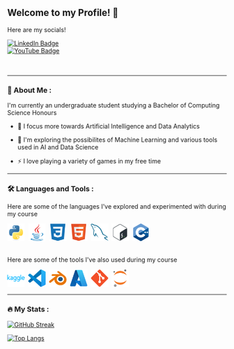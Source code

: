 ## Welcome to my Profile! 👋

Here are my socials!
<div id="badges">
  <a href="https://www.linkedin.com/in/mohammed-al-khudhair/">
    <img src="https://img.shields.io/badge/LinkedIn-blue?style=for-the-badge&logo=linkedin&logoColor=white" alt="LinkedIn Badge"/>
  </a>
  <br>
  <a href="https://www.youtube.com/@doctor_pingu">
    <img src="https://img.shields.io/badge/YouTube-red?style=for-the-badge&logo=youtube&logoColor=white" alt="YouTube Badge"/>
  </a>
</div>
<br>
<img src="https://komarev.com/ghpvc/?username=DoctorPingu&style=flat-square&color=blue" alt=""/>

---

### 💬 About Me :

I'm currently an undergraduate student studying a Bachelor of Computing Science Honours

- :telescope: I focus more towards Artificial Intelligence and Data Analytics

- :seedling: I'm exploring the possibilites of Machine Learning and various tools used in AI and Data Science

- :zap: I love playing a variety of games in my free time

---

### :hammer_and_wrench: Languages and Tools :

Here are some of the languages I've explored and experimented with during my course

<div>
  <img src="https://github.com/devicons/devicon/blob/master/icons/python/python-original.svg" title="Python"  alt="Python" width="40" height="40"/>&nbsp;
  <img src="https://github.com/devicons/devicon/blob/master/icons/java/java-original.svg" title="Java" alt="Java" width="40" height="40"/>&nbsp;
  <img src="https://github.com/devicons/devicon/blob/master/icons/css3/css3-plain.svg"  title="CSS3" alt="CSS" width="40" height="40"/>&nbsp;
  <img src="https://github.com/devicons/devicon/blob/master/icons/html5/html5-original.svg" title="HTML5" alt="HTML" width="40" height="40"/>&nbsp;
  <img src="https://github.com/devicons/devicon/blob/master/icons/mysql/mysql-original.svg" title="MySQL"  alt="MySQL" width="40" height="40"/>&nbsp;
  <img src="https://github.com/devicons/devicon/blob/master/icons/bash/bash-original.svg" title="Bash"  alt="Bash" width="40" height="40"/>&nbsp;
  <img src="https://github.com/devicons/devicon/blob/master/icons/cplusplus/cplusplus-original.svg" title="C++"  alt="C++" width="40" height="40"/>&nbsp;
</div>
<br>

Here are some of the tools I've also used during my course

<div>
  <img src="https://github.com/devicons/devicon/blob/master/icons/kaggle/kaggle-original-wordmark.svg" title="Kaggle"  alt="Kaggle" width="40" height="40"/>&nbsp;
  <img src="https://github.com/devicons/devicon/blob/master/icons/vscode/vscode-original.svg" title="VSCode"  alt="VSCode" width="40" height="40"/>&nbsp;
  <img src="https://github.com/devicons/devicon/blob/master/icons/blender/blender-original.svg" title="Blender"  alt="Blender" width="40" height="40"/>&nbsp;
  <img src="https://github.com/devicons/devicon/blob/master/icons/azure/azure-original.svg" title="Azure"  alt="Azure" width="40" height="40"/>&nbsp;
  <img src="https://github.com/devicons/devicon/blob/master/icons/git/git-original.svg" title="Git"  alt="Git" width="40" height="40"/>&nbsp;
  <img src="https://github.com/devicons/devicon/blob/master/icons/jupyter/jupyter-original.svg" title="Jupyter"  alt="Jupyter" width="40" height="40"/>&nbsp;
</div>

---
### 🔥 My Stats : 

[![GitHub Streak](http://github-readme-streak-stats.herokuapp.com?user=DoctorPingu&theme=dark&background=000000)](https://git.io/streak-stats)

[![Top Langs](https://github-readme-stats.vercel.app/api/top-langs/?username=DoctorPingu&layout=compact&theme=vision-friendly-dark)](https://github.com/anuraghazra/github-readme-stats)


